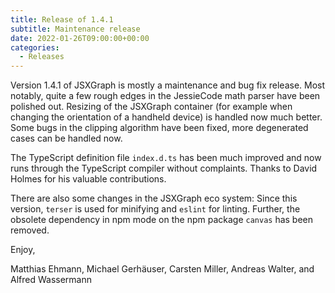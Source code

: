 ```yaml
---
title: Release of 1.4.1
subtitle: Maintenance release
date: 2022-01-26T09:00:00+00:00
categories:
  - Releases
---
```


Version 1.4.1 of JSXGraph is mostly a maintenance and bug fix
release. Most notably, quite a few rough edges in the JessieCode math
parser have been polished out.  Resizing of the JSXGraph container
(for example when changing the orientation of a handheld device) is
handled now much better.  Some bugs in the clipping algorithm have
been fixed, more degenerated cases can be handled now.

The TypeScript definition file `index.d.ts` has been much improved and
now runs through the TypeScript compiler without complaints. Thanks
to David Holmes for his valuable contributions.

There are also some changes in the JSXGraph eco system: Since this
version, `terser` is used for minifying and `eslint` for linting.
Further, the obsolete dependency in npm mode on the npm package
`canvas` has been removed.

Enjoy,

Matthias Ehmann, Michael Gerhäuser, Carsten Miller, Andreas Walter, and Alfred Wassermann
